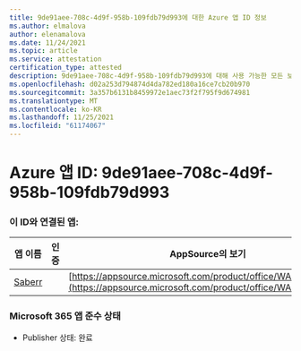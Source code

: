 ```yaml
---
title: 9de91aee-708c-4d9f-958b-109fdb79d993에 대한 Azure 앱 ID 정보
ms.author: elmalova
author: elenamalova
ms.date: 11/24/2021
ms.topic: article
ms.service: attestation
certification_type: attested
description: 9de91aee-708c-4d9f-958b-109fdb79d993에 대해 사용 가능한 모든 보안 및 규정 준수 정보입니다.
ms.openlocfilehash: d02a253d794874d4da782ed180a16ce7cb20b970
ms.sourcegitcommit: 3a357b6131b8459972e1aec73f2f795f9d674981
ms.translationtype: MT
ms.contentlocale: ko-KR
ms.lasthandoff: 11/25/2021
ms.locfileid: "61174067"
---
```

# <a name="azure-app-id-9de91aee-708c-4d9f-958b-109fdb79d993"></a>Azure 앱 ID: 9de91aee-708c-4d9f-958b-109fdb79d993


### <a name="apps-associated-with-this-id"></a>이 ID와 연결된 앱:
| **앱 이름** | **인증** | **AppSource의 보기** |
|--------------|---------------|-----------------------|
| [Saberr](https://docs.microsoft.com/microsoft-365-app-certification/forward/WA200001501) |  | [https://appsource.microsoft.com/product/office/WA200001501](https://appsource.microsoft.com/product/office/WA200001501) |

### <a name="microsoft-365-app-compliance-status"></a>Microsoft 365 앱 준수 상태
- Publisher 상태: 완료

